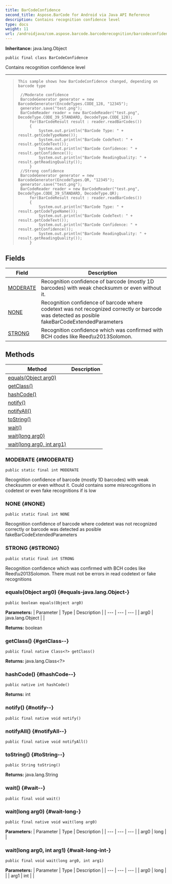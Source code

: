 ```yaml
---
title: BarCodeConfidence
second_title: Aspose.BarCode for Android via Java API Reference
description: Contains recognition confidence level
type: docs
weight: 11
url: /androidjava/com.aspose.barcode.barcoderecognition/barcodeconfidence/
---
```

**Inheritance:**
java.lang.Object
```
public final class BarCodeConfidence
```

Contains recognition confidence level

--------------------

> ```
> This sample shows how BarCodeConfidence changed, depending on barcode type
>  
>  //Moderate confidence
>  BarcodeGenerator generator = new BarcodeGenerator(EncodeTypes.CODE_128, "12345");
>  generator.save("test.png");
>  BarCodeReader reader = new BarCodeReader("test.png", DecodeType.CODE_39_STANDARD, DecodeType.CODE_128);
>      for(BarCodeResult result : reader.readBarCodes())
>      {
>          System.out.println("BarCode Type: " + result.getCodeTypeName());
>          System.out.println("BarCode CodeText: " + result.getCodeText());
>          System.out.println("BarCode Confidence: " + result.getConfidence());
>          System.out.println("BarCode ReadingQuality: " + result.getReadingQuality());
>      }
>  //Strong confidence
>  BarcodeGenerator generator = new BarcodeGenerator(EncodeTypes.QR, "12345");
>  generator.save("test.png");
>  BarCodeReader reader = new BarCodeReader("test.png", DecodeType.CODE_39_STANDARD, DecodeType.QR);
>      for(BarCodeResult result : reader.readBarCodes())
>      {
>          System.out.println("BarCode Type: " + result.getCodeTypeName());
>          System.out.println("BarCode CodeText: " + result.getCodeText());
>          System.out.println("BarCode Confidence: " + result.getConfidence());
>          System.out.println("BarCode ReadingQuality: " + result.getReadingQuality());
>      }
> ```
## Fields

| Field | Description |
| --- | --- |
| [MODERATE](#MODERATE) | Recognition confidence of barcode (mostly 1D barcodes) with weak checksumm or even without it. |
| [NONE](#NONE) | Recognition confidence of barcode where codetext was not recognized correctly or barcode was detected as posible fakeBarCodeExtendedParameters |
| [STRONG](#STRONG) | Recognition confidence which was confirmed with BCH codes like Reed\\u2013Solomon. |
## Methods

| Method | Description |
| --- | --- |
| [equals(Object arg0)](#equals-java.lang.Object-) |  |
| [getClass()](#getClass--) |  |
| [hashCode()](#hashCode--) |  |
| [notify()](#notify--) |  |
| [notifyAll()](#notifyAll--) |  |
| [toString()](#toString--) |  |
| [wait()](#wait--) |  |
| [wait(long arg0)](#wait-long-) |  |
| [wait(long arg0, int arg1)](#wait-long-int-) |  |
### MODERATE {#MODERATE}
```
public static final int MODERATE
```


Recognition confidence of barcode (mostly 1D barcodes) with weak checksumm or even without it. Could contains some misrecognitions in codetext or even fake recognitions if is low

### NONE {#NONE}
```
public static final int NONE
```


Recognition confidence of barcode where codetext was not recognized correctly or barcode was detected as posible fakeBarCodeExtendedParameters

### STRONG {#STRONG}
```
public static final int STRONG
```


Recognition confidence which was confirmed with BCH codes like Reed\\u2013Solomon. There must not be errors in read codetext or fake recognitions

### equals(Object arg0) {#equals-java.lang.Object-}
```
public boolean equals(Object arg0)
```




**Parameters:**
| Parameter | Type | Description |
| --- | --- | --- |
| arg0 | java.lang.Object |  |

**Returns:**
boolean
### getClass() {#getClass--}
```
public final native Class<?> getClass()
```




**Returns:**
java.lang.Class<?>
### hashCode() {#hashCode--}
```
public native int hashCode()
```




**Returns:**
int
### notify() {#notify--}
```
public final native void notify()
```




### notifyAll() {#notifyAll--}
```
public final native void notifyAll()
```




### toString() {#toString--}
```
public String toString()
```




**Returns:**
java.lang.String
### wait() {#wait--}
```
public final void wait()
```




### wait(long arg0) {#wait-long-}
```
public final native void wait(long arg0)
```




**Parameters:**
| Parameter | Type | Description |
| --- | --- | --- |
| arg0 | long |  |

### wait(long arg0, int arg1) {#wait-long-int-}
```
public final void wait(long arg0, int arg1)
```




**Parameters:**
| Parameter | Type | Description |
| --- | --- | --- |
| arg0 | long |  |
| arg1 | int |  |

